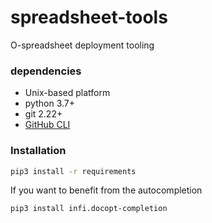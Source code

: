 # spreadsheet-tools
O-spreadsheet deployment tooling


### dependencies
- Unix-based platform
- python 3.7+
- git 2.22+
- [GitHub CLI](https://cli.github.com/)

### Installation

```bash
pip3 install -r requirements
```

If you want to benefit from the autocompletion
```bash
pip3 install infi.docopt-completion

```

